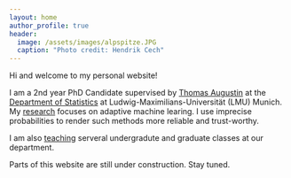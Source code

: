 ```yaml
---
layout: home
author_profile: true
header:
  image: /assets/images/alpspitze.JPG
  caption: "Photo credit: Hendrik Cech"
---
```





Hi and welcome to my personal website! 

I am a 2nd year PhD Candidate supervised by [Thomas Augustin](https://scholar.google.de/citations?user=3N20m1kAAAAJ&hl=de) at the [Department of Statistics](https://www.statistik.uni-muenchen.de/index.html) at Ludwig-Maximilians-Universität (LMU) Munich. My [research](https://rodemann.github.io/_pages/research/) focuses on adaptive machine learing. I use imprecise probabilities to render such methods more reliable and trust-worthy. 


I am also [teaching](https://rodemann.github.io/_pages/teaching/) serveral undergradute and graduate classes at our department.

Parts of this website are still under construction. Stay tuned.


